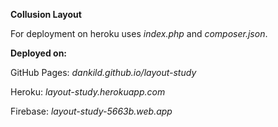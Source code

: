 **Collusion Layout**

For deployment on heroku uses _index.php_ and _composer.json_.


**Deployed on:**

GitHub Pages: _dankild.github.io/layout-study_

Heroku: _layout-study.herokuapp.com_

Firebase: _layout-study-5663b.web.app_